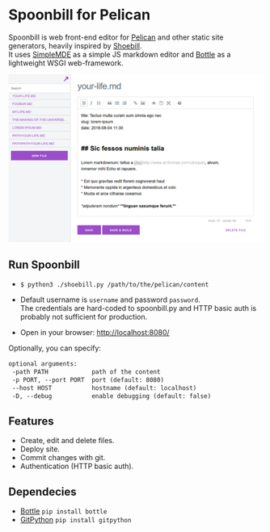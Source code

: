 # Spoonbill for Pelican

Spoonbill is web front-end editor for [Pelican][0] and other static site generators, heavily inspired by [Shoebill][0].  
It uses [SimpleMDE][4] as a simple JS markdown editor and [Bottle][2] as a lightweight WSGI web-framework.

![Spoonbill screenshot](docs/screenshots/screenshot-1.png?raw=true)

## Run Spoonbill

* `$ python3 ./shoebill.py /path/to/the/pelican/content`

* Default username is `username` and password `password`.  
  The credentials are hard-coded to spoonbill.py and HTTP basic auth is probably not sufficient for production.

* Open in your browser: [http://localhost:8080/][5]

Optionally, you can specify:

    optional arguments:
     -path PATH            path of the content
     -p PORT, --port PORT  port (default: 8080)
     --host HOST           hostname (default: localhost)
     -D, --debug           enable debugging (default: false)
     
## Features

* Create, edit and delete files.
* Deploy site.
* Commit changes with git.
* Authentication (HTTP basic auth).

## Dependecies

* [Bottle][2] `pip install bottle`
* [GitPython][3] `pip install gitpython`

[0]:http://docs.getpelican.com/en/stable/
[1]:https://github.com/FedericoCeratto/shoebill
[2]:https://bottlepy.org/docs/dev/
[3]:https://gitpython.readthedocs.io/en/stable/
[4]:https://simplemde.com/
[5]:http://localhost:8080/